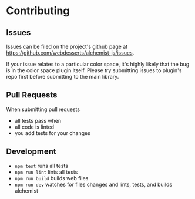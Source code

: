 Contributing
============

Issues
------

Issues can be filed on the project's github page at
https://github.com/webdesserts/alchemist-js/issues.

If your issue relates to a particular color space, it's highly likely that the
bug is in the color space plugin itself. Please try submitting issues to plugin's
repo first before submitting to the main library.

Pull Requests
-------------

When submitting pull requests
- all tests pass when
- all code is linted
- you add tests for your changes

Development
-----------

- `npm test` runs all tests
- `npm run lint` lints all tests
- `npm run build` builds web files
- `npm run dev` watches for files changes and lints, tests, and builds alchemist
